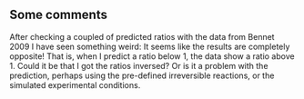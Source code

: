 ## Some comments
After checking a coupled of predicted ratios with the data from Bennet 2009 I have seen something weird: It seems like the results are completely opposite! That is, when I predict a ratio below 1, the data show a ratio above 1. Could it be that I got the ratios inversed? Or is it a problem with the prediction, perhaps using the pre-defined irreversible reactions, or the simulated experimental conditions.
